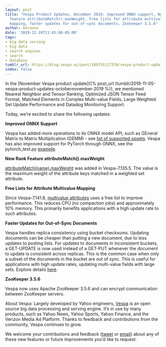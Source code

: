 ```yaml
---
layout: post
title: "Vespa Product Updates, December 2019: Improved ONNX support, New rank 
  feature attributeMatch().maxWeight, Free lists for attribute multivalue 
  mapping, faster updates for out-of-sync documents, Zookeeper 3.5.6"
author: kkraune
date: '2019-12-19T11:45:08-05:00'
tags:
- big data serving
- big data
- search engines
- search
- database
tumblr_url: https://blog.vespa.ai/post/189755117376/vespa-product-updates-december-2019-improved
index: false
---
```


In the [November Vespa product update]({% post_url /tumblr/2019-11-05-vespa-product-updates-octobernovember-2019 %}), we mentioned Nearest Neighbor and Tensor Ranking, Optimized JSON Tensor Feed Format, Matched Elements in Complex Multi-value Fields, Large Weighted Set Update Performance and Datadog Monitoring Support.

Today, we’re excited to share the following updates:

**Improved ONNX Support**

Vespa has added more operations to its ONNX model API, such as GEneral Matrix to Matrix Multiplication (GEMM) -
see [list of supported opsets](https://docs.vespa.ai/en/onnx.html).
Vespa has also improved support for PyTorch through ONNX,
see the pytorch_test.py [example](https://github.com/vespa-engine/vespa/blob/master/model-integration/src/test/models/pytorch/pytorch_test.py#L60).

**New Rank Feature attributeMatch().maxWeight**

[attributeMatch(name).maxWeight](https://docs.vespa.ai/en/reference/rank-features.html#attributeMatch(name).maxWeight) was added in Vespa-7.135.5. The value is&nbsp; the maximum weight of the attribute keys matched in a weighted set attribute.

**Free Lists for Attribute Multivalue Mapping**

Since Vespa-7.141.8, [multivalue attributes](https://docs.vespa.ai/en/attributes.html) uses a free list to improve performance. This reduces CPU (no compaction jobs) and approximately 10% memory. This primarily benefits applications with a high update rate to such attributes.

**Faster Updates for Out-of-Sync Documents**

Vespa handles replica consistency using bucket checksums. Updating documents can be cheaper than putting a new document, due to less updates to posting lists. For updates to documents in inconsistent buckets, a GET-UPDATE is now used instead of a GET-PUT whenever the document to update is consistent across replicas. This is the common case when only a subset of the documents in the bucket are out of sync. This is useful for applications with high update rates, updating multi-value fields with large sets. Explore details [here](https://github.com/vespa-engine/vespa/pull/11319).

**ZooKeeper 3.5.6**

Vespa now uses Apache ZooKeeper 3.5.6 and can encrypt communication between ZooKeeper servers.

About Vespa: Largely developed by Yahoo engineers, [Vespa](https://github.com/vespa-engine/vespa) is an open source big data processing and serving engine. It’s in use by many products, such as Yahoo News, Yahoo Sports, Yahoo Finance, and the Verizon Media Ad Platform. Thanks to feedback and contributions from the community, Vespa continues to grow.

We welcome your contributions and feedback ([tweet](https://twitter.com/vespaengine) or [email](mailto:info@vespa.ai)) about any of these new features or future improvements you’d like to request.
